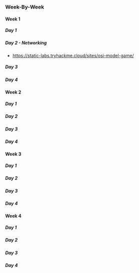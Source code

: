 ### Week-By-Week
#### Week 1
##### Day 1

##### Day 2 - Networking
* https://static-labs.tryhackme.cloud/sites/osi-model-game/

##### Day 3

##### Day 4

#### Week 2
##### Day 1

##### Day 2

##### Day 3

##### Day 4

#### Week 3
##### Day 1

##### Day 2

##### Day 3

##### Day 4

#### Week 4
##### Day 1

##### Day 2

##### Day 3

##### Day 4